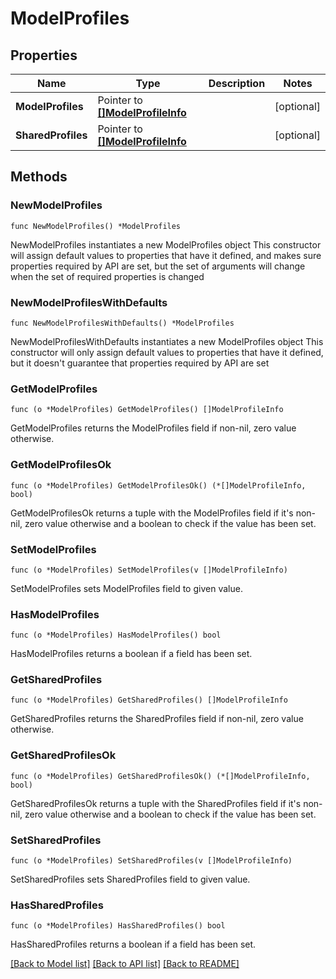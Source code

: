 # ModelProfiles

## Properties

Name | Type | Description | Notes
------------ | ------------- | ------------- | -------------
**ModelProfiles** | Pointer to [**[]ModelProfileInfo**](ModelProfileInfo.md) |  | [optional] 
**SharedProfiles** | Pointer to [**[]ModelProfileInfo**](ModelProfileInfo.md) |  | [optional] 

## Methods

### NewModelProfiles

`func NewModelProfiles() *ModelProfiles`

NewModelProfiles instantiates a new ModelProfiles object
This constructor will assign default values to properties that have it defined,
and makes sure properties required by API are set, but the set of arguments
will change when the set of required properties is changed

### NewModelProfilesWithDefaults

`func NewModelProfilesWithDefaults() *ModelProfiles`

NewModelProfilesWithDefaults instantiates a new ModelProfiles object
This constructor will only assign default values to properties that have it defined,
but it doesn't guarantee that properties required by API are set

### GetModelProfiles

`func (o *ModelProfiles) GetModelProfiles() []ModelProfileInfo`

GetModelProfiles returns the ModelProfiles field if non-nil, zero value otherwise.

### GetModelProfilesOk

`func (o *ModelProfiles) GetModelProfilesOk() (*[]ModelProfileInfo, bool)`

GetModelProfilesOk returns a tuple with the ModelProfiles field if it's non-nil, zero value otherwise
and a boolean to check if the value has been set.

### SetModelProfiles

`func (o *ModelProfiles) SetModelProfiles(v []ModelProfileInfo)`

SetModelProfiles sets ModelProfiles field to given value.

### HasModelProfiles

`func (o *ModelProfiles) HasModelProfiles() bool`

HasModelProfiles returns a boolean if a field has been set.

### GetSharedProfiles

`func (o *ModelProfiles) GetSharedProfiles() []ModelProfileInfo`

GetSharedProfiles returns the SharedProfiles field if non-nil, zero value otherwise.

### GetSharedProfilesOk

`func (o *ModelProfiles) GetSharedProfilesOk() (*[]ModelProfileInfo, bool)`

GetSharedProfilesOk returns a tuple with the SharedProfiles field if it's non-nil, zero value otherwise
and a boolean to check if the value has been set.

### SetSharedProfiles

`func (o *ModelProfiles) SetSharedProfiles(v []ModelProfileInfo)`

SetSharedProfiles sets SharedProfiles field to given value.

### HasSharedProfiles

`func (o *ModelProfiles) HasSharedProfiles() bool`

HasSharedProfiles returns a boolean if a field has been set.


[[Back to Model list]](../README.md#documentation-for-models) [[Back to API list]](../README.md#documentation-for-api-endpoints) [[Back to README]](../README.md)


